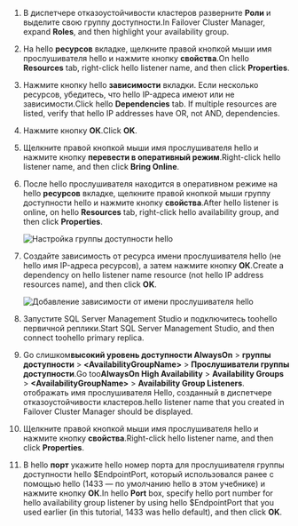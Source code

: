 1. <span data-ttu-id="0509d-101">В диспетчере отказоустойчивости кластеров разверните **Роли** и выделите свою группу доступности.</span><span class="sxs-lookup"><span data-stu-id="0509d-101">In Failover Cluster Manager, expand **Roles**, and then highlight your availability group.</span></span>  

2. <span data-ttu-id="0509d-102">На hello **ресурсов** вкладке, щелкните правой кнопкой мыши имя прослушивателя hello и нажмите кнопку **свойства**.</span><span class="sxs-lookup"><span data-stu-id="0509d-102">On hello **Resources** tab, right-click hello listener name, and then click **Properties**.</span></span>

3. <span data-ttu-id="0509d-103">Нажмите кнопку hello **зависимости** вкладки. Если несколько ресурсов, убедитесь, что hello IP-адреса имеют или не зависимости.</span><span class="sxs-lookup"><span data-stu-id="0509d-103">Click hello **Dependencies** tab. If multiple resources are listed, verify that hello IP addresses have OR, not AND, dependencies.</span></span>  

4. <span data-ttu-id="0509d-104">Нажмите кнопку **ОК**.</span><span class="sxs-lookup"><span data-stu-id="0509d-104">Click **OK**.</span></span>

5. <span data-ttu-id="0509d-105">Щелкните правой кнопкой мыши имя прослушивателя hello и нажмите кнопку **перевести в оперативный режим**.</span><span class="sxs-lookup"><span data-stu-id="0509d-105">Right-click hello listener name, and then click **Bring Online**.</span></span>

6. <span data-ttu-id="0509d-106">После hello прослушивателя находится в оперативном режиме на hello **ресурсов** вкладке, щелкните правой кнопкой мыши группу доступности hello и нажмите кнопку **свойства**.</span><span class="sxs-lookup"><span data-stu-id="0509d-106">After hello listener is online, on hello **Resources** tab, right-click hello availability group, and then click **Properties**.</span></span>
   
    ![Настройка группы доступности hello](./media/virtual-machines-sql-server-configure-alwayson-availability-group-listener/IC678772.gif)

7. <span data-ttu-id="0509d-108">Создайте зависимость от ресурса имени прослушивателя hello (не hello имя IP-адреса ресурсов), а затем нажмите кнопку **ОК**.</span><span class="sxs-lookup"><span data-stu-id="0509d-108">Create a dependency on hello listener name resource (not hello IP address resources name), and then click **OK**.</span></span>
   
    ![Добавление зависимости от имени прослушивателя hello](./media/virtual-machines-sql-server-configure-alwayson-availability-group-listener/IC678773.gif)

8. <span data-ttu-id="0509d-110">Запустите SQL Server Management Studio и подключитесь toohello первичной реплики.</span><span class="sxs-lookup"><span data-stu-id="0509d-110">Start SQL Server Management Studio, and then connect toohello primary replica.</span></span>

9. <span data-ttu-id="0509d-111">Go слишком**высокий уровень доступности AlwaysOn** > **группы доступности** > **\<AvailabilityGroupName\>**   >  **Прослушиватели группы доступности**.</span><span class="sxs-lookup"><span data-stu-id="0509d-111">Go too**AlwaysOn High Availability** > **Availability Groups** > **\<AvailabilityGroupName\>** > **Availability Group Listeners**.</span></span>  
    <span data-ttu-id="0509d-112">отображать имя прослушивателя Hello, созданный в диспетчере отказоустойчивости кластеров.</span><span class="sxs-lookup"><span data-stu-id="0509d-112">hello listener name that you created in Failover Cluster Manager should be displayed.</span></span>

10. <span data-ttu-id="0509d-113">Щелкните правой кнопкой мыши имя прослушивателя hello и нажмите кнопку **свойства**.</span><span class="sxs-lookup"><span data-stu-id="0509d-113">Right-click hello listener name, and then click **Properties**.</span></span>

11. <span data-ttu-id="0509d-114">В hello **порт** укажите hello номер порта для прослушивателя группы доступности hello $EndpointPort, который использовался ранее с помощью hello (1433 — по умолчанию hello в этом учебнике) и нажмите кнопку **ОК**.</span><span class="sxs-lookup"><span data-stu-id="0509d-114">In hello **Port** box, specify hello port number for hello availability group listener by using hello $EndpointPort that you used earlier (in this tutorial, 1433 was hello default), and then click **OK**.</span></span>

